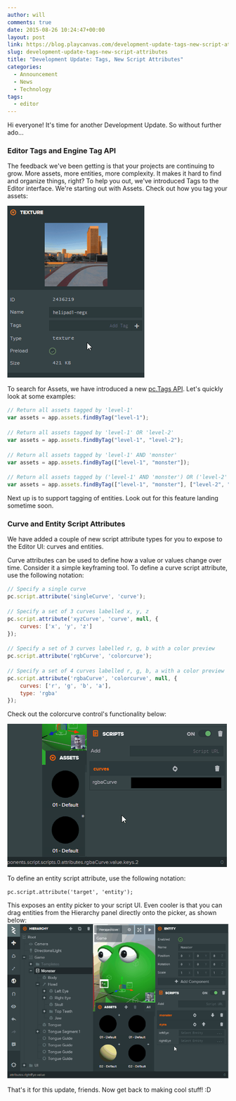 ```yaml
---
author: will
comments: true
date: 2015-08-26 10:24:47+00:00
layout: post
link: https://blog.playcanvas.com/development-update-tags-new-script-attributes/
slug: development-update-tags-new-script-attributes
title: "Development Update: Tags, New Script Attributes"
categories:
  - Announcement
  - News
  - Technology
tags:
  - editor
---
```


Hi everyone! It's time for another Development Update. So without further ado...

### Editor Tags and Engine Tag API

The feedback we've been getting is that your projects are continuing to grow. More assets, more entities, more complexity. It makes it hard to find and organize things, right? To help you out, we've introduced Tags to the Editor interface. We're starting out with Assets. Check out how you tag your assets:

[![tags](/assets/media/tags.gif)](/assets/media/tags.gif)

To search for Assets, we have introduced a new [pc.Tags API](https://api.playcanvas.com/classes/Engine.Tags.html). Let's quickly look at some examples:

```javascript
// Return all assets tagged by 'level-1'
var assets = app.assets.findByTag("level-1");

// Return all assets tagged by 'level-1' OR 'level-2'
var assets = app.assets.findByTag("level-1", "level-2");

// Return all assets tagged by 'level-1' AND 'monster'
var assets = app.assets.findByTag(["level-1", "monster"]);

// Return all assets tagged by ('level-1' AND 'monster') OR ('level-2' AND 'monster')
var assets = app.assets.findByTag(["level-1", "monster"], ["level-2", "monster"]);
```

Next up is to support tagging of entities. Look out for this feature landing sometime soon.

### Curve and Entity Script Attributes

We have added a couple of new script attribute types for you to expose to the Editor UI: curves and entities.

Curve attributes can be used to define how a value or values change over time. Consider it a simple keyframing tool. To define a curve script attribute, use the following notation:

```javascript
// Specify a single curve
pc.script.attribute('singleCurve', 'curve');

// Specify a set of 3 curves labelled x, y, z
pc.script.attribute('xyzCurve', 'curve', null, {
    curves: ['x', 'y', 'z']
});

// Specify a set of 3 curves labelled r, g, b with a color preview
pc.script.attribute('rgbCurve', 'colorcurve');

// Specify a set of 4 curves labelled r, g, b, a with a color preview
pc.script.attribute('rgbaCurve', 'colorcurve', null, {
    curves: ['r', 'g', 'b', 'a'],
    type: 'rgba'
});
```

Check out the colorcurve control's functionality below:

[![colorcurve](/assets/media/colorcurve.gif)](/assets/media/colorcurve.gif)

To define an entity script attribute, use the following notation:

    pc.script.attribute('target', 'entity');

This exposes an entity picker to your script UI. Even cooler is that you can drag entities from the Hierarchy panel directly onto the picker, as shown below:
[![entitydrag](/assets/media/entitydrag.gif)](/assets/media/entitydrag.gif)

That's it for this update, friends. Now get back to making cool stuff! :D
